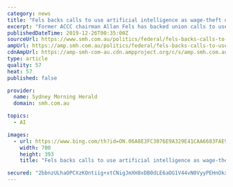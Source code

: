 ```yaml
---
category: news
title: "Fels backs calls to use artificial intelligence as wage-theft detector"
excerpt: "Former ACCC chairman Allan Fels has backed union calls to use artificial intelligence and data matching to detect wage theft, saying technology should be a key weapon in tackling the \"systemic\" problem of underpayment. Labor senator and former Transport Workers Union secretary Tony Sheldon said if the government could detect suspected ..."
publishedDateTime: 2019-12-26T00:35:00Z
sourceUrl: https://www.smh.com.au/politics/federal/fels-backs-calls-to-use-artificial-intelligence-as-wage-theft-detector-20191223-p53mep.html
ampUrl: https://amp.smh.com.au/politics/federal/fels-backs-calls-to-use-artificial-intelligence-as-wage-theft-detector-20191223-p53mep.html
cdnAmpUrl: https://amp-smh-com-au.cdn.ampproject.org/c/s/amp.smh.com.au/politics/federal/fels-backs-calls-to-use-artificial-intelligence-as-wage-theft-detector-20191223-p53mep.html
type: article
quality: 57
heat: 57
published: false

provider:
  name: Sydney Morning Herald
  domain: smh.com.au

topics:
  - AI

images:
  - url: https://www.bing.com/th?id=ON.06A8E3FC3076E9A329E41CAA6683FAE9
    width: 700
    height: 393
    title: "Fels backs calls to use artificial intelligence as wage-theft detector"

secured: "2bbnzULhaOPCXzKOntiig+xtCNigJmXH8xDB0dLE6aOG1V44vN0VyyPEHnOkxxbSC/am5XGW4N2kM4PBINEaziIxRHl1hS+1KJO4mA1AVprhxWid4AXLbyiJw6kyl0wQaKzvIo6DnivQlrUWAZJIoWtzRyTjmBvkAgxOSOnBj46UmJ4lUld2QQFfJ5uV5DUQY7qg5oRC+aXmsZ+0Wg6DJpfMK/blWn3thBhMJsEpAM4eVGNll/Yeep4xN5W/X561t9y1hgud6iWaSb3ZG0yeWA==;4Gyqplf1H91kOXZ2Bm6lDA=="
---
```



